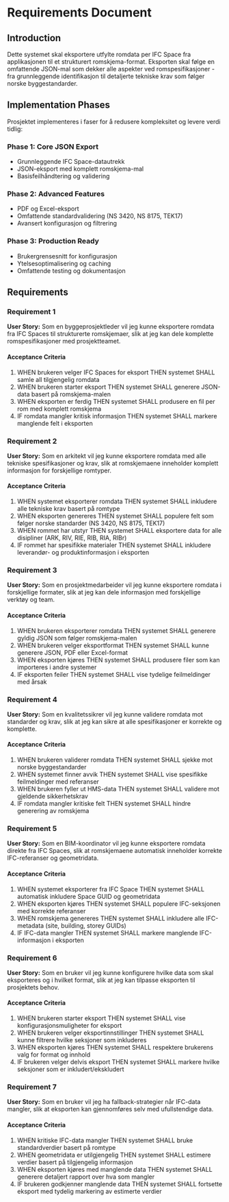 # Requirements Document

## Introduction

Dette systemet skal eksportere utfylte romdata per IFC Space fra applikasjonen til et strukturert romskjema-format. Eksporten skal følge en omfattende JSON-mal som dekker alle aspekter ved romspesifikasjoner - fra grunnleggende identifikasjon til detaljerte tekniske krav som følger norske byggestandarder.

## Implementation Phases

Prosjektet implementeres i faser for å redusere kompleksitet og levere verdi tidlig:

### Phase 1: Core JSON Export
- Grunnleggende IFC Space-datautrekk
- JSON-eksport med komplett romskjema-mal
- Basisfeilhåndtering og validering

### Phase 2: Advanced Features  
- PDF og Excel-eksport
- Omfattende standardvalidering (NS 3420, NS 8175, TEK17)
- Avansert konfigurasjon og filtrering

### Phase 3: Production Ready
- Brukergrensesnitt for konfigurasjon
- Ytelsesoptimalisering og caching
- Omfattende testing og dokumentasjon

## Requirements

### Requirement 1

**User Story:** Som en byggeprosjektleder vil jeg kunne eksportere romdata fra IFC Spaces til strukturerte romskjemaer, slik at jeg kan dele komplette romspesifikasjoner med prosjektteamet.

#### Acceptance Criteria

1. WHEN brukeren velger IFC Spaces for eksport THEN systemet SHALL samle all tilgjengelig romdata
2. WHEN brukeren starter eksport THEN systemet SHALL generere JSON-data basert på romskjema-malen
3. WHEN eksporten er ferdig THEN systemet SHALL produsere en fil per rom med komplett romskjema
4. IF romdata mangler kritisk informasjon THEN systemet SHALL markere manglende felt i eksporten

### Requirement 2

**User Story:** Som en arkitekt vil jeg kunne eksportere romdata med alle tekniske spesifikasjoner og krav, slik at romskjemaene inneholder komplett informasjon for forskjellige romtyper.

#### Acceptance Criteria

1. WHEN systemet eksporterer romdata THEN systemet SHALL inkludere alle tekniske krav basert på romtype
2. WHEN eksporten genereres THEN systemet SHALL populere felt som følger norske standarder (NS 3420, NS 8175, TEK17)
3. WHEN rommet har utstyr THEN systemet SHALL eksportere data for alle disipliner (ARK, RIV, RIE, RIB, RIA, RIBr)
4. IF rommet har spesifikke materialer THEN systemet SHALL inkludere leverandør- og produktinformasjon i eksporten

### Requirement 3

**User Story:** Som en prosjektmedarbeider vil jeg kunne eksportere romdata i forskjellige formater, slik at jeg kan dele informasjon med forskjellige verktøy og team.

#### Acceptance Criteria

1. WHEN brukeren eksporterer romdata THEN systemet SHALL generere gyldig JSON som følger romskjema-malen
2. WHEN brukeren velger eksportformat THEN systemet SHALL kunne generere JSON, PDF eller Excel-format
3. WHEN eksporten kjøres THEN systemet SHALL produsere filer som kan importeres i andre systemer
4. IF eksporten feiler THEN systemet SHALL vise tydelige feilmeldinger med årsak

### Requirement 4

**User Story:** Som en kvalitetssikrer vil jeg kunne validere romdata mot standarder og krav, slik at jeg kan sikre at alle spesifikasjoner er korrekte og komplette.

#### Acceptance Criteria

1. WHEN brukeren validerer romdata THEN systemet SHALL sjekke mot norske byggestandarder
2. WHEN systemet finner avvik THEN systemet SHALL vise spesifikke feilmeldinger med referanser
3. WHEN brukeren fyller ut HMS-data THEN systemet SHALL validere mot gjeldende sikkerhetskrav
4. IF romdata mangler kritiske felt THEN systemet SHALL hindre generering av romskjema

### Requirement 5

**User Story:** Som en BIM-koordinator vil jeg kunne eksportere romdata direkte fra IFC Spaces, slik at romskjemaene automatisk inneholder korrekte IFC-referanser og geometridata.

#### Acceptance Criteria

1. WHEN systemet eksporterer fra IFC Space THEN systemet SHALL automatisk inkludere Space GUID og geometridata
2. WHEN eksporten kjøres THEN systemet SHALL populere IFC-seksjonen med korrekte referanser
3. WHEN romskjema genereres THEN systemet SHALL inkludere alle IFC-metadata (site, building, storey GUIDs)
4. IF IFC-data mangler THEN systemet SHALL markere manglende IFC-informasjon i eksporten

### Requirement 6

**User Story:** Som en bruker vil jeg kunne konfigurere hvilke data som skal eksporteres og i hvilket format, slik at jeg kan tilpasse eksporten til prosjektets behov.

#### Acceptance Criteria

1. WHEN brukeren starter eksport THEN systemet SHALL vise konfigurasjonsmuligheter for eksport
2. WHEN brukeren velger eksportinnstillinger THEN systemet SHALL kunne filtrere hvilke seksjoner som inkluderes
3. WHEN eksporten kjøres THEN systemet SHALL respektere brukerens valg for format og innhold
4. IF brukeren velger delvis eksport THEN systemet SHALL markere hvilke seksjoner som er inkludert/ekskludert

### Requirement 7

**User Story:** Som en bruker vil jeg ha fallback-strategier når IFC-data mangler, slik at eksporten kan gjennomføres selv med ufullstendige data.

#### Acceptance Criteria

1. WHEN kritiske IFC-data mangler THEN systemet SHALL bruke standardverdier basert på romtype
2. WHEN geometridata er utilgjengelig THEN systemet SHALL estimere verdier basert på tilgjengelig informasjon
3. WHEN eksporten kjøres med manglende data THEN systemet SHALL generere detaljert rapport over hva som mangler
4. IF brukeren godkjenner manglende data THEN systemet SHALL fortsette eksport med tydelig markering av estimerte verdier